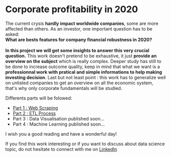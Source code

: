 # Corporate profitability in 2020
The current crysis **hardly impact worldwide companies**, some are more affected than others. As an investor, one important question has to be asked:\
**What are bests features for company financial robustness in 2020?**\
\
**In this project we will get some insights to answer this very crucial question.** This work doesn't pretend to be exhaustive, it just **provide an overview on the subject** which is really complex. Deeper study has still to be done to increase outcome quality, keep in mind that what we want is a **professionnal work with pratical and simple informations to help making investing decision**. Last but not least point : this work has to generalize well on unlisted companies to get an overview on all the economic system, that's why only corporate fundamentals will be studied.

Differents parts will be folowed:
* [Part 1 : Web Scraping](https://github.com/JClappe/Corporates_profitability_2020/tree/master/Part1_Web_Scrapping)
* [Part 2 : ETL Process](https://github.com/JClappe/Corporates_profitability_2020/tree/master/Part2_ETL_Process)
* Part 3 : Data Visualisation published soon...
* Part 4 : Machine Learning published soon...


I wish you a good reading and have a wonderful day!

If you find this work interesting or if you want to discuss about data science topic, do not hesitate to connect with me on [LinkedIn](https://www.linkedin.com/in/jerome-clappe-3997b8149/)
